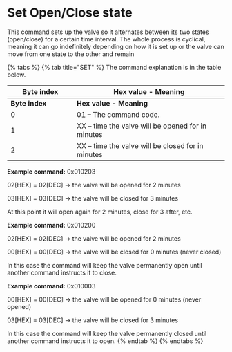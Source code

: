 # Set Open/Close state

This command sets up the valve so it alternates between its two states (open/close) for a certain time interval. The whole process is cyclical, meaning it can go indefinitely depending on how it is set up or the valve can move from one state to the other and remain

{% tabs %}
{% tab title="SET" %}
The command explanation is in the table below.

<table data-header-hidden><thead><tr><th width="137">Byte index</th><th>Hex value - Meaning</th></tr></thead><tbody><tr><td><strong>Byte index</strong></td><td><strong>Hex value - Meaning</strong></td></tr><tr><td>0</td><td>01 – The command code.</td></tr><tr><td>1</td><td>XX – time the valve will be opened for in minutes</td></tr><tr><td>2</td><td>XX – time the valve will be closed for in minutes</td></tr></tbody></table>

**Example command:** 0x010203

02\[HEX] = 02\[DEC] -> the valve will be opened for 2 minutes

03\[HEX] = 03\[DEC] -> the valve will be closed for 3 minutes

At this point it will open again for 2 minutes, close for 3 after, etc.

**Example command:** 0x010200

02\[HEX] = 02\[DEC] -> the valve will be opened for 2 minutes

00\[HEX] = 00\[DEC] -> the valve will be closed for 0 minutes (never closed)

In this case the command will keep the valve permanently open  until another command instructs it to close.

**Example command:** 0x010003

00\[HEX] = 00\[DEC] -> the valve will be opened for 0 minutes (never opened)

03\[HEX] = 03\[DEC] -> the valve will be closed for 3 minutes

In this case the command will keep the valve permanently closed until another command instructs it to open.
{% endtab %}
{% endtabs %}
